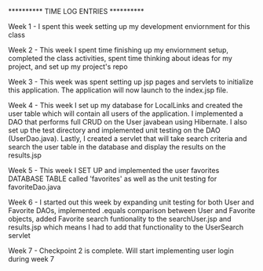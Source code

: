 ********** TIME LOG ENTRIES ********** 

Week 1 - I spent this week setting up my development enviornment for this class

Week 2 - This week I spent time finishing up my enviornment setup, completed the class activities, spent time
thinking about ideas for my project, and set up my project's repo

Week 3 - This week was spent setting up jsp pages and servlets to initialize this application.  The application will now launch to the index.jsp file.

Week 4 - This week I set up my database for LocalLinks and created the user table which will contain all users of the application.  I implemented a DAO that performs full CRUD on the User javabean using Hibernate.  I also set up the test directory and implemented unit testing on the DAO (UserDao.java).  Lastly,  I created a servlet that will take search criteria and search the user table in the database and display the results on the results.jsp

Week 5 - This week I SET UP and implemented the user favorites DATABASE TABLE called 'favorites' as well as the unit testing for favoriteDao.java

Week 6 - I started out this week by expanding unit testing for both User and Favorite DAOs, implemented .equals comparison between User and Favorite objects, added Favorite search funtionality to the searchUser.jsp and results.jsp which means I had to add that functionality to the UserSearch servlet

Week 7 - Checkpoint 2 is complete. Will start implementing user login during week 7